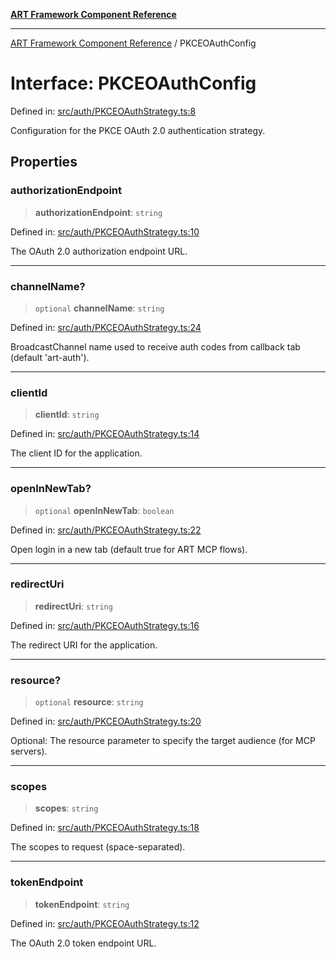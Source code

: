 [**ART Framework Component Reference**](../README.md)

***

[ART Framework Component Reference](../README.md) / PKCEOAuthConfig

# Interface: PKCEOAuthConfig

Defined in: [src/auth/PKCEOAuthStrategy.ts:8](https://github.com/hashangit/ART/blob/389c66e54bc50d9dde33052d28a5a19571a13dbf/src/auth/PKCEOAuthStrategy.ts#L8)

Configuration for the PKCE OAuth 2.0 authentication strategy.

## Properties

### authorizationEndpoint

> **authorizationEndpoint**: `string`

Defined in: [src/auth/PKCEOAuthStrategy.ts:10](https://github.com/hashangit/ART/blob/389c66e54bc50d9dde33052d28a5a19571a13dbf/src/auth/PKCEOAuthStrategy.ts#L10)

The OAuth 2.0 authorization endpoint URL.

***

### channelName?

> `optional` **channelName**: `string`

Defined in: [src/auth/PKCEOAuthStrategy.ts:24](https://github.com/hashangit/ART/blob/389c66e54bc50d9dde33052d28a5a19571a13dbf/src/auth/PKCEOAuthStrategy.ts#L24)

BroadcastChannel name used to receive auth codes from callback tab (default 'art-auth').

***

### clientId

> **clientId**: `string`

Defined in: [src/auth/PKCEOAuthStrategy.ts:14](https://github.com/hashangit/ART/blob/389c66e54bc50d9dde33052d28a5a19571a13dbf/src/auth/PKCEOAuthStrategy.ts#L14)

The client ID for the application.

***

### openInNewTab?

> `optional` **openInNewTab**: `boolean`

Defined in: [src/auth/PKCEOAuthStrategy.ts:22](https://github.com/hashangit/ART/blob/389c66e54bc50d9dde33052d28a5a19571a13dbf/src/auth/PKCEOAuthStrategy.ts#L22)

Open login in a new tab (default true for ART MCP flows).

***

### redirectUri

> **redirectUri**: `string`

Defined in: [src/auth/PKCEOAuthStrategy.ts:16](https://github.com/hashangit/ART/blob/389c66e54bc50d9dde33052d28a5a19571a13dbf/src/auth/PKCEOAuthStrategy.ts#L16)

The redirect URI for the application.

***

### resource?

> `optional` **resource**: `string`

Defined in: [src/auth/PKCEOAuthStrategy.ts:20](https://github.com/hashangit/ART/blob/389c66e54bc50d9dde33052d28a5a19571a13dbf/src/auth/PKCEOAuthStrategy.ts#L20)

Optional: The resource parameter to specify the target audience (for MCP servers).

***

### scopes

> **scopes**: `string`

Defined in: [src/auth/PKCEOAuthStrategy.ts:18](https://github.com/hashangit/ART/blob/389c66e54bc50d9dde33052d28a5a19571a13dbf/src/auth/PKCEOAuthStrategy.ts#L18)

The scopes to request (space-separated).

***

### tokenEndpoint

> **tokenEndpoint**: `string`

Defined in: [src/auth/PKCEOAuthStrategy.ts:12](https://github.com/hashangit/ART/blob/389c66e54bc50d9dde33052d28a5a19571a13dbf/src/auth/PKCEOAuthStrategy.ts#L12)

The OAuth 2.0 token endpoint URL.
